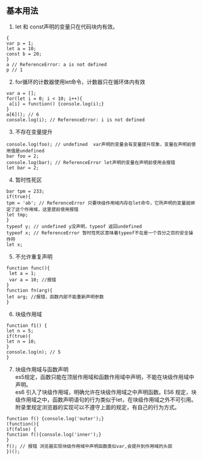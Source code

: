 ## 基本用法
1. let 和 const声明的变量只在代码块内有效。
```angular2html
{
var p = 1;
let a = 10;
const b = 20;
}
a // ReferenceError: a is not defined
p // 1
```
2. for循环的计数器使用let命令，计数器只在循环体内有效
```angular2html
var a = [];
for(let i = 0; i < 10; i++){
 a[i] = function() {console.log(i);}
}
a[6](); // 6
console.log(i); // ReferenceError: i is not defined
```
3. 不存在变量提升
```angular2html
console.log(foo); // undefined  var声明的变量会有变量提升现象，变量在声明前使用值是undefined
bar foo = 2;
console.log(bar); // ReferenceError let声明的变量在声明前使用会报错
let bar = 2; 
```
4. 暂时性死区
```angular2html
bar tpm = 233;
if(true){
tpm = 'ab'; // ReferenceError 只要块级作用域内存在let命令，它所声明的变量就绑定了这个作用域，这里提前使用报错
let tmp;
}
typeof y; // undefined y没声明，typeof 返回undefined
typeof x; // ReferenceError 暂时性死区意味着typeof不在是一个百分之百的安全操作符
let x;
```
5. 不允许重复声明
```angular2html
function func(){
 let a = 1;
 var a = 10; //报错
}
function fn(arg){
let arg; //报错，函数内部不能重新声明参数
}
```
6. 块级作用域
```angular2html
function f1() {
let n = 5;
if(true){
let n = 10;
}
console.log(n); // 5
}
```
7. 块级作用域与函数声明  
es5规定，函数只能在顶层作用域和函数作用域中声明，不能在块级作用域中声明。  
es6 引入了块级作用域，明确允许在块级作用域之中声明函数。ES6 规定，块级作用域之中，函数声明语句的行为类似于let，在块级作用域之外不可引用。附录里规定浏览器的实现可以不遵守上面的规定，有自己的行为方式。
```angular2html
function f() {console.log('outer');}
(function(){
if(false) {
function f(){console.log('inner');}
}
f(); // 报错 浏览器实现块级作用域中声明函数类似var,会提升到作用域的头部
})();
```